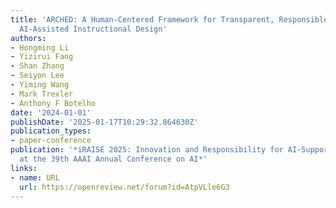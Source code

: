 ```yaml
---
title: 'ARCHED: A Human-Centered Framework for Transparent, Responsible, and Collaborative
  AI-Assisted Instructional Design'
authors:
- Hongming Li
- Yizirui Fang
- Shan Zhang
- Seiyon Lee
- Yiming Wang
- Mark Trexler
- Anthony F Botelho
date: '2024-01-01'
publishDate: '2025-01-17T10:29:32.864630Z'
publication_types:
- paper-conference
publication: '*iRAISE 2025: Innovation and Responsibility for AI-Supported Education
  at the 39th AAAI Annual Conference on AI*'
links:
- name: URL
  url: https://openreview.net/forum?id=AtpVLle6G3
---
```

